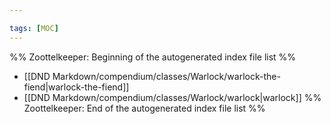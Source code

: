 ```yaml
---

tags: [MOC]
---
```

%% Zoottelkeeper: Beginning of the autogenerated index file list  %%
-  [[DND Markdown/compendium/classes/Warlock/warlock-the-fiend|warlock-the-fiend]]
-  [[DND Markdown/compendium/classes/Warlock/warlock|warlock]]
%% Zoottelkeeper: End of the autogenerated index file list  %%
